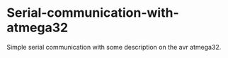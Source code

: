 # Serial-communication-with-atmega32
Simple serial communication with some description on the avr atmega32.

